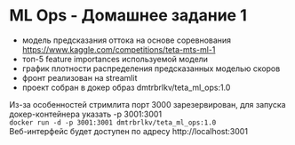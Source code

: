# ML Ops - Домашнее задание 1
 - модель предсказания оттока на основе соревнования https://www.kaggle.com/competitions/teta-mts-ml-1
 - топ-5 feature importances используемой модели
 - график плотности распределения предсказанных моделью скоров
 - фронт реализован на streamlit
 - проект собран в докер образ dmtrbrlkv/teta_ml_ops:1.0

Из-за особенностей стримлита порт 3000 зарезервирован, для запуска докер-контейнера указать -p 3001:3001  
`docker run -d -p 3001:3001 dmtrbrlkv/teta_ml_ops:1.0`  
Веб-интерфейс будет доступен по адресу http://localhost:3001

